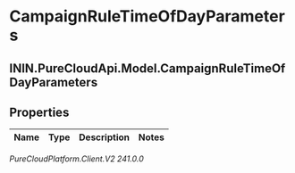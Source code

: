 # CampaignRuleTimeOfDayParameters

## ININ.PureCloudApi.Model.CampaignRuleTimeOfDayParameters

## Properties

|Name | Type | Description | Notes|
|------------ | ------------- | ------------- | -------------|



_PureCloudPlatform.Client.V2 241.0.0_
